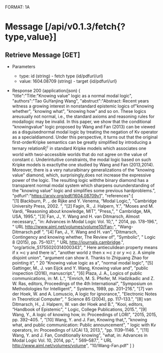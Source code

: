 FORMAT: 1A
# Message [/api/v0.1.3/fetch{?type,value}]

## Retrieve Message [GET]
+ Parameters

  + type: id (string) - fetch type (id/pdfurl/url) 
  + value: 1604.08709 (string) - target {id/pdfurl/url}

+ Response 200 (application/json)
    {  
      "title":"Title:"Knowing value" logic as a normal modal logic",
        "authors":"Tao GuYanjing Wang",
        "abstruct":"Abstract: Recent years witness a growing interest in nonstandard epistemic logics of"knowing whether", "knowing what", "knowing how" and so on. These logics areusually not normal, i.e., the standard axioms and reasoning rules for modallogic may be invalid. In this paper, we show that the conditional "knowingvalue" logic proposed by Wang and Fan (2013) can be viewed as a disguisednormal modal logic by treating the negation of Kv operator as a specialdiamond. Under this perspective, it turns out that the original first-orderKripke semantics can be greatly simplified by introducing a ternary relation$R_i^c$ in standard Kripke models which associates one world with two$i$-accessible worlds that do not agree on the value of constant $c$. Underintuitive constraints, the modal logic based on such Kripke models is exactlythe one studied by Wang and Fan (2013,2014). Moreover, there is a very naturalbinary generalizations of the "knowing value" diamond, which, surprisingly,does not increase the expressive power of the logic. The resulting logic withthe binary diamond has a transparent normal modal system which sharpens ourunderstanding of the "knowing value" logic and simplifies some previous hardproblems.",
        "pdfurl":"https://arxiv.org/pdf/1604.08709v1",
        "references":[  
          "[1] Blackburn, P. ,. de Rijke and Y. Venema, “Modal Logic,",
        "Cambridge University Press, 2002. ",
        "[2] Fagin, R., J. Halpern, Y.",
        "Moses and M. Vardi, “Reasoning about knowledge, MIT",
        "Press,",
        " Cambridge, MA, USA, 1995.",
        "[3] Fan, J., Y. Wang and H. van Ditmarsch, Almost necessary,",
        "in: Advances in Modal Logic Vol. 10,",
        " 2014, pp. 178–196.",
        " URL http://www.aiml.net/volumes/volume10/Fan-",
        "Wang-Ditmarsch.pdf ",
        "[4] Fan, J., Y. Wang and H. van",
        "Ditmarsch, Contingency and knowing whether, The Review of",
        "Symbolic",
        " Logic 8 (2015), pp. 75–107.",
        " URL http://journals.cambridge.",
        "org/article_S1755020314000343",
        " Here antieculidean property means if x ≍c y and there is",
        "another world z then x ≍c z or y ≍c z. A simple disjoint union",
        "argument can show it. Thanks to Zhiguang Zhao for pointing it",
        " 20 “Knowing value logic as a",
        "normal modal logic",
        "[5] Gattinger, M., J. van Eijck and Y. Wang, Knowing value and",
        "public inspection (2016), manuscript.",
        "[6] Plaza, J. A., Logics of public communications, in: M. L.",
        "Emrich, M. S. Pfeifer, M. Hadzikadic and  Z. W. Ras, editors, Proceedings of the 4th International",
        "Symposium on Methodologies for Intelligent",
        " Systems, 1989, pp. 201–216.",
        "[7] van der Hoek, W. and A. Lomuscio, A logic for ignorance,",
        "Electronic Notes in Theoretical Computer",
        " Science 85 (2004), pp. 117–133.",
        "[8] van Ditmarsch, H., J. Halpern, W. van der Hoek and B.",
        "Kooi, editors, “Handbook of Epistemic",
        " Logic, College Publications, 2015.",
        "[9] Wang, Y., A logic of knowing how, in: Proceedings of LORI",
        "2015, 2015, pp. 392–405. ",
        "[10] Wang, Y. and J. Fan, Knowing that,",
        "knowing what, and public communication: Public announcement",
        " logic with Kv operators, in: Proceedings of IJCAI 13, 2013,",
        "pp. 1139–1146. ",
        "[11] Wang, Y. and J. Fan, Conditionally knowing",
        "what, in: Advances in Modal Logic Vol. 10, 2014, pp.",
        " 569–587.",
        " URL http://www.aiml.net/volumes/volume",
        "10/Wang-Fan.pdf"
          ]
    }
    


